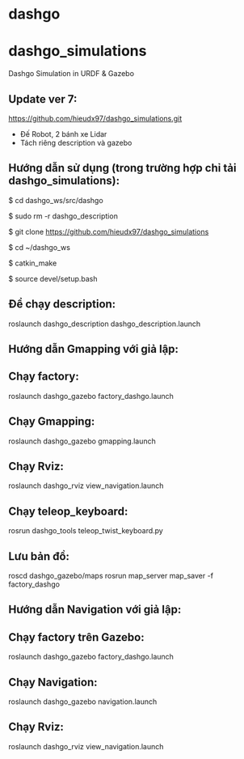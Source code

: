 # dashgo
# dashgo_simulations
Dashgo Simulation in URDF &amp; Gazebo

Update ver 7:
---
https://github.com/hieudx97/dashgo_simulations.git
- Đế Robot, 2 bánh xe Lidar
- Tách riêng description và gazebo

Hướng dẫn sử dụng (trong trường hợp chỉ tải dashgo_simulations):
---
$ cd dashgo_ws/src/dashgo

$ sudo rm -r dashgo_description

$ git clone https://github.com/hieudx97/dashgo_simulations

$ cd ~/dashgo_ws

$ catkin_make

$ source devel/setup.bash

Để chạy description:
---
roslaunch dashgo_description dashgo_description.launch


Hướng dẫn Gmapping với giả lập:
---

Chạy factory:
---
roslaunch dashgo_gazebo factory_dashgo.launch


Chạy Gmapping:
---
roslaunch dashgo_gazebo gmapping.launch

Chạy Rviz:
---
roslaunch dashgo_rviz view_navigation.launch

Chạy teleop_keyboard:
---
rosrun dashgo_tools teleop_twist_keyboard.py

Lưu bản đồ:
---
roscd dashgo_gazebo/maps 
rosrun map_server map_saver -f factory_dashgo 

Hướng dẫn Navigation với giả lập:
---

Chạy factory trên Gazebo:
---
roslaunch dashgo_gazebo factory_dashgo.launch

Chạy Navigation:
---
roslaunch dashgo_gazebo navigation.launch

Chạy Rviz:
---
roslaunch dashgo_rviz view_navigation.launch
